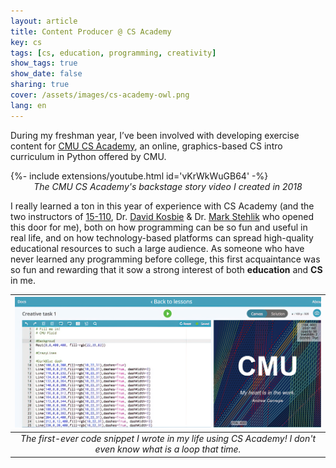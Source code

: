 ```yaml
---
layout: article
title: Content Producer @ CS Academy
key: cs
tags: [cs, education, programming, creativity]
show_tags: true
show_date: false
sharing: true
cover: /assets/images/cs-academy-owl.png
lang: en
---
```


During my freshman year, I’ve been involved with developing exercise content for [CMU CS Academy], an online, graphics-based CS intro curriculum in Python offered by CMU. 

<!--more-->

<div>{%- include extensions/youtube.html id='vKrWkWuGB64' -%}</div>

<center><i>The CMU CS Academy's backstage story video I created in 2018</i></center>

I really learned a ton in this year of experience with CS Academy (and the two instructors of [15-110][110], Dr. [David Kosbie] & Dr. [Mark Stehlik] who opened this door for me), both on how programming can be so fun and useful in real life, and on how technology-based platforms can spread high-quality educational resources to such a large audience. As someone who have never learned any programming before college, this first acquaintance was so fun and rewarding that it sow a strong interest of both **education** and **CS** in me.

|![](/assets/images/cs-academy-first.png)|
|:--:|
| *The first-ever code snippet I wrote in my life using CS Academy! I don't even know what is a loop that time.* |

[David Kosbie]: https://www.kosbie.net/cmu/
[Mark Stehlik]: http://www.cs.cmu.edu/~mjs/

[110]: https://www.kosbie.net/cmu/fall-18/15-110/schedule.html
[CMU CS Academy]: https://v2.academy.cs.cmu.edu/course
